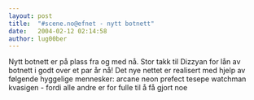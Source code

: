 ```yaml
---
layout: post
title:  "#scene.no@efnet - nytt botnett"
date:   2004-02-12 02:14:58
author: lug00ber
---
```

Nytt botnett er på plass fra og med nå. Stor takk til Dizzyan for lån av
botnett i godt over et par år nå! Det nye nettet er realisert med hjelp
av følgende hyggelige mennesker: arcane neon prefect tesepe watchman
kvasigen - fordi alle andre er for fulle til å få gjort noe

